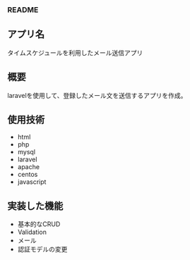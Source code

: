 ### README

## アプリ名
タイムスケジュールを利用したメール送信アプリ

## 概要
laravelを使用して、登録したメール文を送信するアプリを作成。

## 使用技術
- html
- php
- mysql
- laravel
- apache
- centos
- javascript

## 実装した機能
- 基本的なCRUD
- Validation
- メール
- 認証モデルの変更
